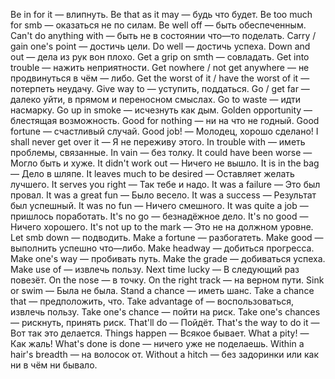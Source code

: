Be in for it — влипнуть.
Be that as it may — будь что будет.
Be too much for smb — оказаться не по силам.
Be well off — быть обеспеченным.
Can't do anything with — быть не в состоянии что—то поделать.
Carry / gain one's point — достичь цели.
Do well — достичь успеха.
Down and out — дела из рук вон плохо.
Get a grip on smth — совладать.
Get into trouble — нажить неприятности.
Get nowhere / not get anywhere — не продвинуться в чём — либо.
Get the worst of it / have the worst of it — потерпеть неудачу.
Give way to — уступить, поддаться.
Go / get far — далеко уйти, в прямом и переносном смыслах.
Go to waste — идти насмарку.
Go up in smoke — исчезнуть как дым.
Golden opportunity — блестящая возможность.
Good for nothing — ни на что не годный.
Good fortune — счастливый случай.
Good job! — Молодец, хорошо сделано!
I shall never get over it — Я не переживу этого.
In trouble with — иметь проблемы, связанные.
In vain — без толку.
It could have been worse — Могло быть и хуже.
It didn't work out — Ничего не вышло.
It is in the bag — Дело в шляпе.
It leaves much to be desired — Оставляет желать лучшего.
It serves you right — Так тебе и надо.
It was a failure — Это был провал.
It was a great fun — Было весело.
It was a success — Результат был успешный.
It was no fun — Ничего смешного.
It was quite a job — пришлось поработать.
It's no go — безнадёжное дело.
It's no good — Ничего хорошего.
It's not up to the mark — Это не на должном уровне.
Let smb down — подводить.
Make a fortune — разбогатеть.
Make good — выполнить успешно что—либо.
Make headway — добиться прогресса.
Make one's way — пробивать путь.
Make the grade — добиваться успеха.
Make use of — извлечь пользу.
Next time lucky — В следующий раз повезёт.
On the nose — в точку.
On the right track — на верном пути.
Sink or swim — Была не была.
Stand a chance — иметь шанс.
Take a chance that — предположить, что.
Take advantage of — воспользоваться, извлечь пользу.
Take one's chance — пойти на риск.
Take one's chances — рискнуть, принять риск.
That'll do — Пойдёт.
That's the way to do it — Вот так это делается.
Things happen — Всякое бывает.
What a pity! — Как жаль!
What's done is done — ничего уже не поделаешь.
Within a hair's breadth — на волосок от.
Without a hitch — без задоринки или как ни в чём ни бывало.